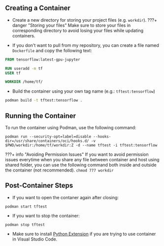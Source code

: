 ## Creating a Container
- Create a new directory for storing your project files (e.g. `workdir`).
???+ danger "Storing your files"
    Make sure to store your files in corresponding directory to avoid losing your files while updating containers.








- If you don't want to pull from my repository, you can create a file named `Dockerfile` and copy the following text:
```Dockerfile
FROM tensorflow:latest-gpu-jupyter

RUN useradd -m tf
USER tf

WORKDIR /home/tf/
```

- Build the container using your own tag name (e.g.: `tftest:tensorflow`)
```bash
podman build -t tftest:tensorflow .
```

## Running the Container
To run the container using Podman, use the following command:
```
podman run --security-opt=label=disable --hooks-dir=/usr/share/containers/oci/hooks.d/ -v $PWD/workdir:/home/tf/workdir:Z -d --name tftest -i tftest:tensorflow
```

???+ info "Avoiding Permission Issues"
    If you want to avoid permission issues everytime when you share any file between container and host using shared folder, you can use the following command both inside and outside the container (not recommended).
    ```
    chmod 777 workdir
    ```
    
## Post-Container Steps
- If you want to open the contaner again after closing:
```
podman start tftest
```

- If you want to stop the container:
```
podman stop tftest
```

- Make sure to install [Python Extension](https://marketplace.visualstudio.com/items?itemName=ms-python.python) if you are trying to use container in Visual Studio Code.
